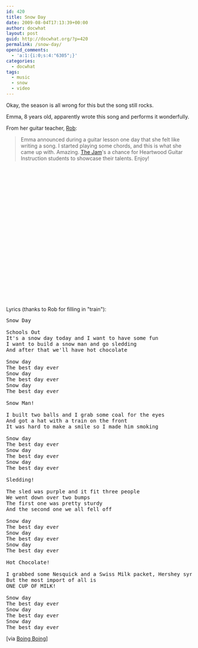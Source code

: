 ```yaml
---
id: 420
title: Snow Day
date: 2009-08-04T17:13:39+00:00
author: docwhat
layout: post
guid: http://docwhat.org/?p=420
permalink: /snow-day/
openid_comments:
  - 'a:1:{i:0;s:4:"6305";}'
categories:
  - docwhat
tags:
  - music
  - snow
  - video
---
```

Okay, the season is all wrong for this but the song still rocks.

Emma, 8 years old, apparently wrote this song and performs it wonderfully.

From her guitar teacher, <a href="http://www.heartwoodguitar.com/WordPressBlog/">Rob</a>:

<blockquote>Emma announced during a guitar lesson one day that she felt like writing a song. I started playing some chords, and this is what she came up with. Amazing. <a href="http://www.heartwoodguitar.com/2009springcsjvids.htm">The Jam</a>'s a chance for Heartwood Guitar Instruction students to showcase their talents. Enjoy!</blockquote>

<object width="445" height="364"><param name="movie" value="http://www.youtube.com/v/kUPL5j9zmoc&hl=en&fs=1&color1=0xe1600f&color2=0xfebd01&border=1"></param><param name="allowFullScreen" value="true"></param><param name="allowscriptaccess" value="always"></param><embed src="http://www.youtube.com/v/kUPL5j9zmoc&hl=en&fs=1&color1=0xe1600f&color2=0xfebd01&border=1" type="application/x-shockwave-flash" allowscriptaccess="always" allowfullscreen="true" width="445" height="364"></embed></object>


Lyrics (thanks to Rob for filling in "train"):
<pre>
Snow Day

Schools Out
It's a snow day today and I want to have some fun
I want to build a snow man and go sledding
And after that we'll have hot chocolate

Snow day
The best day ever
Snow day
The best day ever
Snow day
The best day ever

Snow Man!

I built two balls and I grab some coal for the eyes
And got a hat with a train on the front
It was hard to make a smile so I made him smoking

Snow day
The best day ever
Snow day
The best day ever
Snow day
The best day ever

Sledding!

The sled was purple and it fit three people
We went down over two bumps
The first one was pretty sturdy
And the second one we all fell off

Snow day
The best day ever
Snow day
The best day ever
Snow day
The best day ever

Hot Chocolate!

I grabbed some Nesquick and a Swiss Milk packet, Hershey syrup also
But the most import of all is
ONE CUP OF MILK!

Snow day
The best day ever
Snow day
The best day ever
Snow day
The best day ever
</pre>

[via <a href="http://www.boingboing.net/2009/08/03/snow-day-by-emma-8-y.html">Boing Boing</a>]